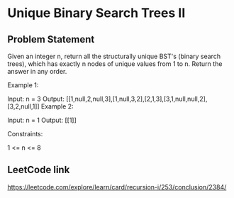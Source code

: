 # Unique Binary Search Trees II

## Problem Statement

Given an integer n, return all the structurally unique BST's (binary search trees), which has exactly n nodes of unique values from 1 to n. Return the answer in any order.



Example 1:


Input: n = 3
Output: [[1,null,2,null,3],[1,null,3,2],[2,1,3],[3,1,null,null,2],[3,2,null,1]]
Example 2:

Input: n = 1
Output: [[1]]


Constraints:

1 <= n <= 8

## LeetCode link
https://leetcode.com/explore/learn/card/recursion-i/253/conclusion/2384/